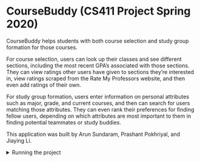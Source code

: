 # CourseBuddy (CS411 Project Spring 2020)

CourseBuddy helps students with both course selection and study group formation for those courses.

For course selection, users can look up their classes and see different sections, including the most recent GPA’s associated with those sections. 
They can view ratings other users have given to sections they’re interested in, view ratings scraped from the Rate My Professors website, and then even add ratings of their own. 

For study group formation, users enter information on personal attributes such as major, grade, and current courses, and then can search for users matching those attributes. 
They can even rank their preferences for finding fellow users, depending on which attributes are most important to them in finding potential teammates or study buddies.

This application was built by Arun Sundaram, Prashant Pokhriyal, and Jiaying Li.  




<details>
  <summary>Running the project</summary>
  
  To start the backend run `source env/bin/activate` then `python3 manage.py runserver` while in the main directory  
  To start the frontend run `yarn start` while in the frontend directory
  
</details>
